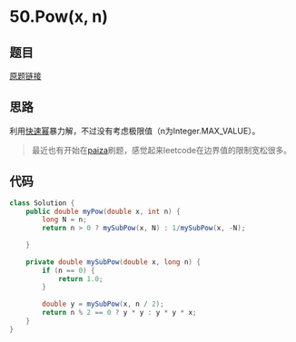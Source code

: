# 50.Pow(x, n)
## 题目
[原题链接](https://leetcode.com/problems/powx-n/)

## 思路
利用[快速幂](https://oi-wiki.org/math/quick-pow/)暴力解，不过没有考虑极限值（n为Integer.MAX_VALUE）。

> 最近也有开始在[paiza](https://paiza.jp/challenges)刷题，感觉起来leetcode在边界值的限制宽松很多。

## 代码
```java
class Solution {
    public double myPow(double x, int n) {
        long N = n;
        return n > 0 ? mySubPow(x, N) : 1/mySubPow(x, -N);
        
    }
    
    private double mySubPow(double x, long n) {
        if (n == 0) {
            return 1.0;
        }
        
        double y = mySubPow(x, n / 2);
        return n % 2 == 0 ? y * y : y * y * x;
    }
}
```